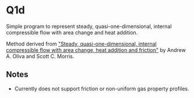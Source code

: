 # Q1d

Simple program to represent steady, quasi-one-dimensional, internal compressible flow with area change and heat addition.
    
Method derived from ["Steady, quasi-one-dimensional, internal compressible flow with area change, heat addition and friction"](https://www.cambridge.org/core/journals/journal-of-fluid-mechanics/article/steady-quasionedimensional-internal-compressible-flow-with-area-change-heat-addition-and-friction/941B60C217C6096C6980DFDD4B5F9E34?utm_campaign=shareaholic&utm_medium=copy_link&utm_source=bookmark)
 by Andrew A. Oliva and Scott C. Morris.

## Notes
- Currently does not support friction or non-uniform gas property profiles. 
